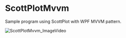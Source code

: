 # ScottPlotMvvm
Sample program using ScottPlot with WPF MVVM pattern.

![ScottPlotMvvm_ImageVideo](https://github.com/kan-ichi/ScottPlotMvvm/assets/43694066/8d93bc19-61c8-412c-8db1-232a71a45d52)
